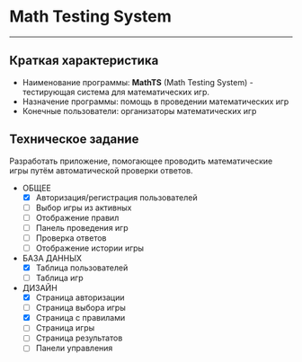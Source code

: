 # Math Testing System

---

## Краткая характеристика

* Наименование программы: **MathTS** (Math Testing System) - тестирующая система для математических игр.
* Назначение программы: помощь в проведении математических игр
* Конечные пользователи: организаторы математических игр

## Техническое задание

Разработать приложение, помогающее проводить математические игры путём автоматической проверки ответов.

* ОБЩЕЕ
  * [x] Авторизация/регистрация пользователей
  * [ ] Выбор игры из активных
  * [ ] Отображение правил
  * [ ] Панель проведения игр
  * [ ] Проверка ответов
  * [ ] Отображение истории игры
* БАЗА ДАННЫХ
  * [x] Таблица пользователей
  * [ ] Таблица игр
* ДИЗАЙН
  * [x] Страница авторизации
  * [ ] Страница выбора игры
  * [x] Страница с правилами
  * [ ] Страница игры
  * [ ] Страница результатов
  * [ ] Панели управления
